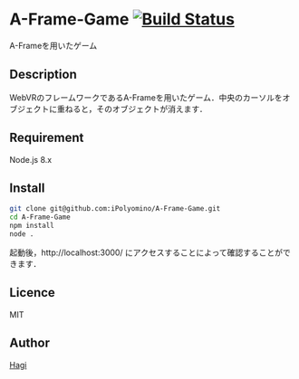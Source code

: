 # A-Frame-Game [![Build Status](https://travis-ci.org/iPolyomino/A-Frame-Game.svg?branch=hagi%2Fissue10)](https://travis-ci.org/iPolyomino/A-Frame-Game)

A-Frameを用いたゲーム

## Description

WebVRのフレームワークであるA-Frameを用いたゲーム．中央のカーソルをオブジェクトに重ねると，そのオブジェクトが消えます．

## Requirement

Node.js 8.x

## Install

```bash
git clone git@github.com:iPolyomino/A-Frame-Game.git
cd A-Frame-Game
npm install
node .
```

起動後，http://localhost:3000/ にアクセスすることによって確認することができます．

## Licence

MIT

## Author

[Hagi](https://github.com/iPolyomino/)

